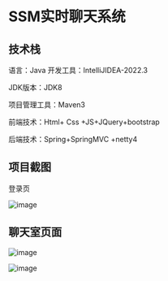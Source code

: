 # SSM实时聊天系统

## 技术栈

语言：Java 开发工具：IntelliJIDEA-2022.3

JDK版本：JDK8

项目管理工具：Maven3

前端技术：Html+ Css +JS+JQuery+bootstrap

后端技术：Spring+SpringMVC +netty4 

## 项目截图

登录页

![image](https://cdn.staticaly.com/gh/1902756969/picgo_imgs@master/image.3vxmqxrvrvs0.webp)

## 聊天室页面

![image](https://cdn.staticaly.com/gh/1902756969/picgo_imgs@master/image.32hrjwfebuk0.webp)

![image](https://cdn.staticaly.com/gh/1902756969/picgo_imgs@master/image.7feubhw6x800.webp)